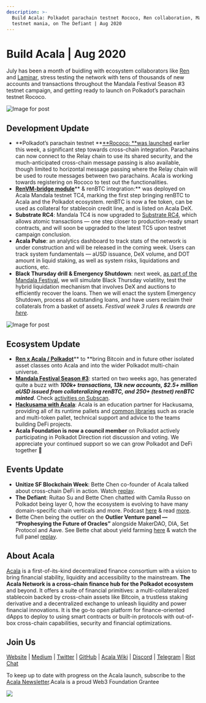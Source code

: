 ```yaml
---
description: >-
  Build Acala: Polkadot parachain testnet Rococo, Ren collaboration, Mandala
  testnet mania, on The Defiant | Aug 2020
---
```


# Build Acala | Aug 2020

July has been a month of buidling with ecosystem collaborators like [Ren](https://renproject.io) and [Laminar](http://laminar.one), stress testing the network with tens of thousands of new accounts and transactions throughout the Mandala Festival Season #3 testnet campaign, and getting ready to launch on Polkadot’s parachain testnet Rococo.

![Image for post](https://miro.medium.com/max/8000/1\*6wJEyP0ojcA8zM3SZAPzqQ.jpeg)

## **Development Update** <a href="be77" id="be77"></a>

* **Polkadot’s parachain testnet **[**Rococo: **was launched](https://polkadot.network/introducing-rococo-polkadots-parachain-testnet/) earlier this week, a significant step towards cross-chain integration. Parachains can now connect to the Relay chain to use its shared security, and the much-anticipated cross-chain message passing is also available, though limited to horizontal message passing where the Relay chain will be used to route messages between two parachains. Acala is working towards registering on Rococo to test out the functionalities.
* [**RenVM-bridge module**](https://github.com/AcalaNetwork/Acala/tree/master/ecosystem-modules)** & renBTC integration:** was deployed on Acala Mandala testnet TC4, marking the first step bringing renBTC to Acala and the Polkadot ecosystem. renBTC is now a fee token, can be used as collateral for stablecoin credit line, and is listed on Acala DeX.
* **Substrate RC4**: Mandala TC4 is now upgraded to [Substrate RC4](https://github.com/paritytech/substrate/releases/tag/v2.0.0-rc4), which allows atomic transactions — one step closer to production-ready smart contracts, and will soon be upgraded to the latest TC5 upon testnet campaign conclusion.
* **Acala Pulse**: an analytics dashboard to track stats of the network is under construction and will be released in the coming week. Users can track system fundamentals — aUSD issuance, DeX volume, and DOT amount in liquid staking, as well as system risks, liquidations and auctions, etc.
* **Black Thursday drill & Emergency Shutdown**: next week, [as part of the Mandala Festival](https://github.com/AcalaNetwork/Acala/wiki/W.-Contribution-&-Rewards#week-3-black-thursday-simulation), we will simulate Black Thursday volatility, test the hybrid liquidation mechanism that involves DeX and auctions to efficiently recover the loans. Then we will enact the system Emergency Shutdown, process all outstanding loans, and have users reclaim their collaterals from a basket of assets. _Festival week 3 rules & rewards are _[_here_](https://github.com/AcalaNetwork/Acala/wiki/W.-Contribution-&-Rewards#week-3-black-thursday-simulation)_._

![Image for post](https://miro.medium.com/max/2880/1\*XQbgIIFPlzwrK8L1eXdKew.jpeg)

## **Ecosystem Update** <a href="3730" id="3730"></a>

* [**Ren x Acala / Polkadot**](https://medium.com/acalanetwork/bringing-btc-to-polkadot-acala-x-ren-e7959855d5aa?source=collection_home---4------2-----------------------)** to **bring Bitcoin and in future other isolated asset classes onto Acala and into the wider Polkadot multi-chain universe.
* [**Mandala Festival Season #3**](https://medium.com/acalanetwork/acala-mandala-festival-season-3-d0a6f155c154?source=collection_home---4------1-----------------------): started on two weeks ago, has generated quite a buzz with _**100k+ transactions, 13k new accounts, $2.5+ million aUSD issued from collateralizing renBTC, and 250+ (testnet) renBTC minted**_. Check [activities on Subscan](https://acala-testnet.subscan.io).
* [**Hackusama with Acala**](https://medium.com/acalanetwork/hackusama-ea1ddf3e945a): Acala is an education partner for Hackusama, providing all of its runtime pallets and [common libraries](https://github.com/open-web3-stack/open-runtime-module-library) such as oracle and multi-token pallet, technical support and advice to the teams building DeFi projects.
* **Acala Foundation is now a council member** on Polkadot actively participating in Polkadot Direction riot discussion and voting. We appreciate your continued support so we can grow Polkadot and DeFi together 🚀

## **Events Update** <a href="1f9e" id="1f9e"></a>

* **Unitize SF Blockchain Week**: Bette Chen co-founder of Acala talked about cross-chain DeFi in action. Watch [replay](https://next.brella.io/events/unitize2020/schedule/156155).
* **The Defiant**: Ruitao Su and Bette Chen chatted with Camila Russo on Polkadot being layer 0, how the ecosystem is evolving to have many domain-specific chain verticals and more. Podcast [here](https://anchor.fm/camila-russo/episodes/Developers-Will-Wake-Up-to-the-Fact-That-Theres-a-Toolkit-to-Build-Full-Fledged-Customized-Chains-Acalas-Bette-Chen-eh7sp0/a-a2pmg6h) & read [more](https://twitter.com/DefiantNews/status/1287758518913765377?s=20).
* Bette Chen being the outlier on the **Outlier Venture panel — “Prophesying the Future of Oracles”** alongside MakerDAO, DIA, Set Protocol and Aave. See Bette chat about yield farming [here](https://twitter.com/OVioHQ/status/1290644606892343297?s=20) & watch the full panel [replay](https://www.crowdcast.io/e/prophesying-oracles).

## About Acala <a href="0d9e" id="0d9e"></a>

[Acala](http://acala.network) is a first-of-its-kind decentralized finance consortium with a vision to bring financial stability, liquidity and accessibility to the mainstream. **The Acala Network is a cross-chain finance hub for the Polkadot ecosystem** and beyond. It offers a suite of financial primitives: a multi-collateralized stablecoin backed by cross-chain assets like Bitcoin, a trustless staking derivative and a decentralized exchange to unleash liquidity and power financial innovations. It is the go-to open platform for finance-oriented dApps to deploy to using smart contracts or built-in protocols with out-of-box cross-chain capabilities, security and financial optimizations.

## Join Us <a href="90d3" id="90d3"></a>

[Website](https://acala.network) | [Medium](https://medium.com/acalanetwork) | [Twitter](https://twitter.com/AcalaNetwork) | [GitHub](https://github.com/AcalaNetwork/Acala) | [Acala Wiki](https://github.com/AcalaNetwork/Acala/wiki) | [Discord](https://discord.gg/vdbFVCH) | [Telegram](https://t.me/acalaofficial) | [Riot Chat](https://riot.im/app/#/room/#acala:matrix.org)

To keep up to date with progress on the Acala launch, subscribe to the[ Acala Newsletter](https://share.hsforms.com/1X9RxkXk-R62I0VNbATaDXw4h8qc).Acala is a proud Web3 Foundation Grantee

![](https://miro.medium.com/max/1500/0\*1KozUmtgLB7qV79q.jpeg)
